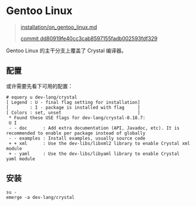 #  Gentoo Linux

> [installation/on_gentoo_linux.md][on_gentoo_linux]
>
> [commit dd80919fe40cc3cab8597155fadb002593fdf329][commit]

[on_gentoo_linux]: https://github.com/crystal-lang/crystal-book/blob/master/installation/on_gentoo_linux.md
[commit]: https://github.com/crystal-lang/crystal-book/commit/dd80919fe40cc3cab8597155fadb002593fdf329

Gentoo Linux 的主干分支上覆盖了 Crystal 编译器。

## 配置

或许需要先看下可用的配置：

```
# equery u dev-lang/crystal
[ Legend : U - final flag setting for installation]
[        : I - package is installed with flag     ]
[ Colors : set, unset                             ]
 * Found these USE flags for dev-lang/crystal-0.18.7:
 U I
 - - doc      : Add extra documentation (API, Javadoc, etc). It is recommended to enable per package instead of globally
 - - examples : Install examples, usually source code
 + + xml      : Use the dev-libs/libxml2 library to enable Crystal xml module
 + - yaml     : Use the dev-libs/libyaml library to enable Crystal yaml module
```

## 安装

```
su -
emerge -a dev-lang/crystal
```
